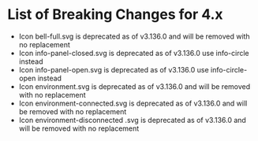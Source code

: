 # List of Breaking Changes for 4.x

-   Icon bell-full.svg is deprecated as of v3.136.0 and will be removed with no replacement
-   Icon info-panel-closed.svg is deprecated as of v3.136.0 use info-circle instead
-   Icon info-panel-open.svg is deprecated as of v3.136.0 use info-circle-open instead
-   Icon environment.svg is deprecated as of v3.136.0 and will be removed with no replacement
-   Icon environment-connected.svg is deprecated as of v3.136.0 and will be removed with no replacement
-   Icon environment-disconnected .svg is deprecated as of v3.136.0 and will be removed with no replacement
